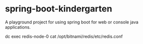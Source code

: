 # spring-boot-kindergarten
A playground project for using spring boot for web or console java applications.

dc exec redis-node-0 cat /opt/bitnami/redis/etc/redis.conf
